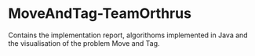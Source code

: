 # MoveAndTag-TeamOrthrus
Contains the implementation report, algorithoms implemented in Java and the visualisation of the problem Move and Tag. 
